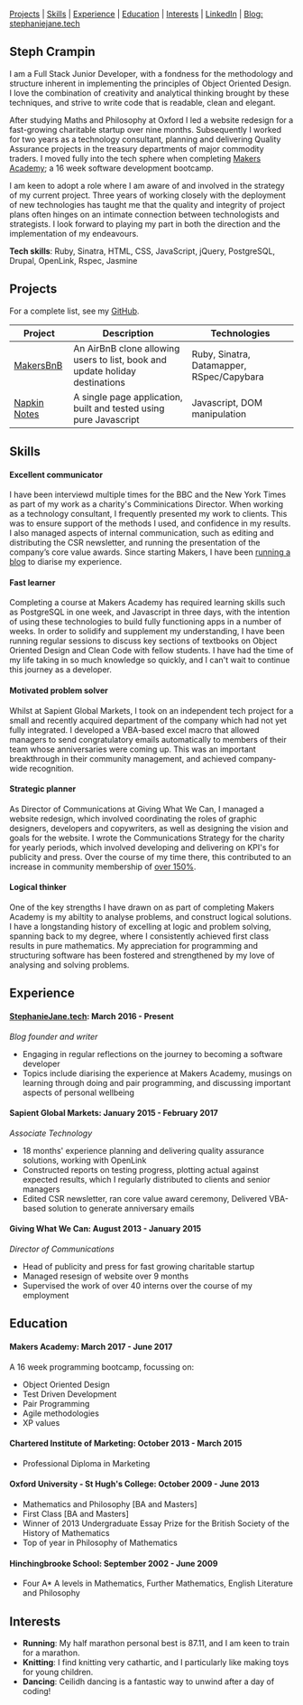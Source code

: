 [Projects](#projects) | [Skills](#skills) | [Experience](#experience) | [Education](#education) | [Interests](#interests) | [LinkedIn](https://www.linkedin.com/in/stephanie-crampin-37791653/) | [Blog: stephaniejane.tech](https://www.stephaniejane.tech/)


## Steph Crampin

I am a Full Stack Junior Developer, with a fondness for the methodology and structure inherent in implementing the principles of Object Oriented Design. I love the combination of creativity and analytical thinking brought by these techniques, and strive to write code that is readable, clean and elegant.

After studying Maths and Philosophy at Oxford I led a website redesign for a fast-growing charitable startup over nine months. Subsequently I worked for two years as a technology consultant, planning and delivering Quality Assurance projects in the treasury departments of major commodity traders. I moved fully into the tech sphere when completing [Makers Academy](http://www.makersacademy.com/); a 16 week software development bootcamp.

I am keen to adopt a role where I am aware of and involved in the strategy of my current project. Three years of working closely with the deployment of new technologies has taught me that the quality and integrity of project plans often hinges on an intimate connection between technologists and strategists. I look forward to playing my part in both the direction and the implementation of my endeavours.

**Tech skills**: Ruby, Sinatra, HTML, CSS, JavaScript, jQuery, PostgreSQL, Drupal, OpenLink, Rspec, Jasmine

## Projects

For a complete list, see my [GitHub](https://github.com/scrampin).

| Project   | Description | Technologies |
|---        |---         |---           |
| [MakersBnB](https://github.com/jackbittiner/Makersbnb) | An AirBnB clone allowing users to list, book and update holiday destinations | Ruby, Sinatra, Datamapper, RSpec/Capybara |
| [Napkin Notes](https://github.com/scrampin/napkin-notes) | A single page application, built and tested using pure Javascript | Javascript, DOM manipulation |

## Skills

#### Excellent communicator

I have been interviewd multiple times for the BBC and the New York Times as part of my work as a charity's Comminications Director. When working as a technology consultant, I frequently presented my work to clients. This was to ensure support of the methods I used, and confidence in my results. I also managed aspects of internal communication, such as editing and distributing the CSR newsletter, and running the presentation of the company’s core value awards. Since starting Makers, I have been [running a blog](https://www.stephaniejane.tech/) to diarise my experience.

#### Fast learner

Completing a course at Makers Academy has required learning skills such as PostgreSQL in one week, and Javascript in three days, with the intention of using these technologies to build fully functioning apps in a number of weeks. In order to solidify and supplement my understanding, I have been running regular sessions to discuss key sections of textbooks on Object Oriented Design and Clean Code with fellow students. I have had the time of my life taking in so much knowledge so quickly, and I can't wait to continue this journey as a developer.

#### Motivated problem solver

Whilst at Sapient Global Markets, I took on an independent tech project for a small and recently acquired department of the company which had not yet fully integrated. I developed a VBA-based excel macro that allowed managers to send congratulatory emails automatically to members of their team whose anniversaries were coming up. This was an important breakthrough in their community management, and achieved company-wide recognition.

#### Strategic planner

As Director of Communications at Giving What We Can, I managed a website redesign, which involved coordinating the roles of graphic designers, developers and copywriters, as well as designing the vision and goals for the website. I wrote the Communications Strategy for the charity for yearly periods, which involved developing and delivering on KPI's for publicity and press. Over the course of my time there, this contributed to an increase in community membership of [over 150%](http://www.givingwhatwecan.org/dashboard).

#### Logical thinker

One of the key strengths I have drawn on as part of completing Makers Academy is my abiltity to analyse problems, and construct logical solutions. I have a longstanding history of excelling at logic and problem solving, spanning back to my degree, where I consistently achieved first class results in pure mathematics. My appreciation for programming and structuring software has been fostered and strengthened by my love of analysing and solving problems.


## Experience

#### [StephanieJane.tech](https://www.stephaniejane.tech/): March 2016 - Present
*Blog founder and writer*
- Engaging in regular reflections on the journey to becoming a software developer
- Topics include diarising the experience at Makers Academy, musings on learning through doing and pair programming, and discussing important aspects of  personal wellbeing

#### Sapient Global Markets: January 2015 - February 2017    
*Associate Technology* 
- 18 months' experience planning and delivering quality assurance solutions, working with OpenLink
- Constructed reports on testing progress, plotting actual against expected results, which I regularly distributed to clients and senior managers
- Edited CSR newsletter, ran core value award ceremony, Delivered VBA-based solution to generate anniversary emails

#### Giving What We Can: August 2013 - January 2015   
*Director of Communications*
- Head of publicity and press for fast growing charitable startup
- Managed resesign of website over 9 months
- Supervised the work of over 40 interns over the course of my employment


## Education

#### Makers Academy: March 2017 - June 2017

A 16 week programming bootcamp, focussing on:

- Object Oriented Design
- Test Driven Development
- Pair Programming
- Agile methodologies
- XP values


#### Chartered Institute of Marketing: October 2013 - March 2015

- Professional Diploma in Marketing

#### Oxford University - St Hugh's College: October 2009 - June 2013

- Mathematics and Philosophy [BA and Masters]
- First Class [BA and Masters]
- Winner of 2013 Undergraduate Essay Prize for the British Society of the History of Mathematics
- Top of year in Philosophy of Mathematics

#### Hinchingbrooke School: September 2002 - June 2009

- Four A* A levels in Mathematics, Further Mathematics, English Literature and Philosophy


## Interests

- **Running**: My half marathon personal best is 87.11, and I am keen to train for a marathon.
- **Knitting**: I find knitting very cathartic, and I particularly like making toys for young children.
- **Dancing**: Ceilidh dancing is a fantastic way to unwind after a day of coding!
